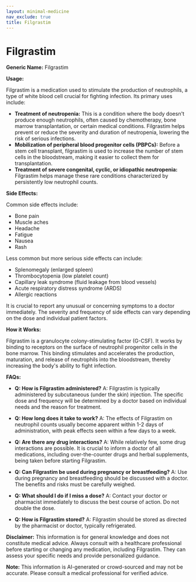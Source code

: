 ```yaml
---
layout: minimal-medicine
nav_exclude: true
title: Filgrastim
---
```


# Filgrastim

**Generic Name:** Filgrastim

**Usage:**

Filgrastim is a medication used to stimulate the production of neutrophils, a type of white blood cell crucial for fighting infection.  Its primary uses include:

* **Treatment of neutropenia:** This is a condition where the body doesn't produce enough neutrophils, often caused by chemotherapy, bone marrow transplantation, or certain medical conditions.  Filgrastim helps prevent or reduce the severity and duration of neutropenia, lowering the risk of serious infections.
* **Mobilization of peripheral blood progenitor cells (PBPCs):** Before a stem cell transplant, filgrastim is used to increase the number of stem cells in the bloodstream, making it easier to collect them for transplantation.
* **Treatment of severe congenital, cyclic, or idiopathic neutropenia:**  Filgrastim helps manage these rare conditions characterized by persistently low neutrophil counts.


**Side Effects:**

Common side effects include:

* Bone pain
* Muscle aches
* Headache
* Fatigue
* Nausea
* Rash

Less common but more serious side effects can include:

* Splenomegaly (enlarged spleen)
* Thrombocytopenia (low platelet count)
* Capillary leak syndrome (fluid leakage from blood vessels)
* Acute respiratory distress syndrome (ARDS)
* Allergic reactions


It is crucial to report any unusual or concerning symptoms to a doctor immediately.  The severity and frequency of side effects can vary depending on the dose and individual patient factors.

**How it Works:**

Filgrastim is a granulocyte colony-stimulating factor (G-CSF).  It works by binding to receptors on the surface of neutrophil progenitor cells in the bone marrow. This binding stimulates and accelerates the production, maturation, and release of neutrophils into the bloodstream, thereby increasing the body's ability to fight infection.


**FAQs:**

* **Q: How is Filgrastim administered?**  A: Filgrastim is typically administered by subcutaneous (under the skin) injection.  The specific dose and frequency will be determined by a doctor based on individual needs and the reason for treatment.

* **Q: How long does it take to work?** A: The effects of Filgrastim on neutrophil counts usually become apparent within 1-2 days of administration, with peak effects seen within a few days to a week.

* **Q: Are there any drug interactions?** A: While relatively few, some drug interactions are possible.  It is crucial to inform a doctor of all medications, including over-the-counter drugs and herbal supplements, being taken before starting Filgrastim.

* **Q: Can Filgrastim be used during pregnancy or breastfeeding?** A: Use during pregnancy and breastfeeding should be discussed with a doctor. The benefits and risks must be carefully weighed.

* **Q: What should I do if I miss a dose?** A: Contact your doctor or pharmacist immediately to discuss the best course of action.  Do not double the dose.

* **Q: How is Filgrastim stored?** A: Filgrastim should be stored as directed by the pharmacist or doctor, typically refrigerated.


**Disclaimer:** This information is for general knowledge and does not constitute medical advice.  Always consult with a healthcare professional before starting or changing any medication, including Filgrastim.  They can assess your specific needs and provide personalized guidance.


**Note:** This information is AI-generated or crowd-sourced and may not be accurate. Please consult a medical professional for verified advice.